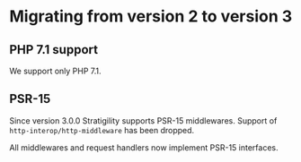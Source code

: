 # Migrating from version 2 to version 3

## PHP 7.1 support

We support only PHP 7.1.

## PSR-15

Since version 3.0.0 Stratigility supports PSR-15 middlewares.
Support of `http-interop/http-middleware` has been dropped.

All middlewares and request handlers now implement PSR-15 interfaces.
